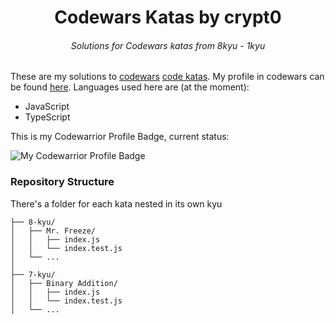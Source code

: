 <h1 align="center">Codewars Katas by crypt0</h1>

<h6 align="center">
  Solutions for Codewars katas from 8kyu - 1kyu
</h6>

These are my solutions to [codewars](http://codewars.com) [code katas](<https://en.wikipedia.org/wiki/Kata_(programming)>). My profile in codewars can be found [here](https://www.codewars.com/users/crypt096). Languages used here are (at the moment):

- JavaScript
- TypeScript

This is my Codewarrior Profile Badge, current status:

![My Codewarrior Profile Badge](https://www.codewars.com/users/crypt096/badges/large)

### Repository Structure

There's a folder for each kata nested in its own kyu

```ascii
├── 8-kyu/
│   ├── Mr. Freeze/
│   │   ├── index.js
│   │   └── index.test.js
│   └── ...
│
├── 7-kyu/
│   ├── Binary Addition/
│   │   ├── index.js
│   │   └── index.test.js
│   └── ...
```

